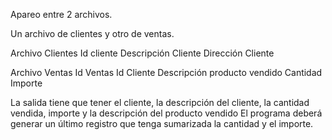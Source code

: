 Apareo entre 2 archivos.

Un archivo de clientes y otro de ventas.

Archivo Clientes
Id cliente
Descripción Cliente
Dirección Cliente

Archivo Ventas
Id Ventas
Id Cliente
Descripción producto vendido
Cantidad
Importe

La salida tiene que tener el cliente, la descripción del cliente, la cantidad vendida, importe y la descripción del producto vendido
El programa deberá generar un último registro que tenga sumarizada la cantidad y el importe.
